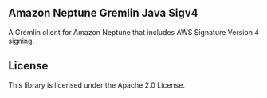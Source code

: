 ## Amazon Neptune Gremlin Java Sigv4

A Gremlin client for Amazon Neptune that includes AWS Signature Version 4 signing.

## License

This library is licensed under the Apache 2.0 License. 

